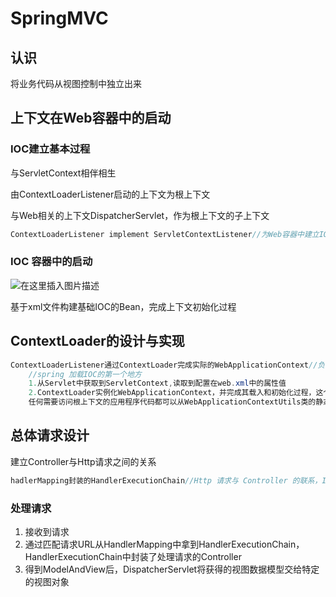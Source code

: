 # SpringMVC

## 认识

将业务代码从视图控制中独立出来

## 上下文在Web容器中的启动

### IOC建立基本过程

与ServletContext相伴相生

由ContextLoaderListener启动的上下文为根上下文

与Web相关的上下文DispatcherServlet，作为根上下文的子上下文

```java
ContextLoaderListener implement ServletContextListener//为Web容器中建立IOC容器服务的
```

### IOC 容器中的启动

![在这里插入图片描述](https://img-blog.csdnimg.cn/20200919201508246.png?x-oss-process=image/watermark,type_ZmFuZ3poZW5naGVpdGk,shadow_10,text_aHR0cHM6Ly9ibG9nLmNzZG4ubmV0L3FxXzQyMDcwMTc5,size_16,color_FFFFFF,t_70#pic_center)

基于xml文件构建基础IOC的Bean，完成上下文初始化过程

## ContextLoader的设计与实现

```java
ContextLoaderListener通过ContextLoader完成实际的WebApplicationContext//负责启动根IOC并将其载入到Web容器中的主要模块
    //spring 加载IOC的第一个地方
    1.从Servlet中获取到ServletContext,读取到配置在web.xml中的属性值
    2.ContextLoader实例化WebApplicationContext，并完成其载入和初始化过程，这个被初始化的第一个上下文作为根上下文，载入后背绑定到Web应哟程序的ServletContext上
    任何需要访问根上下文的应用程序代码都可以从WebApplicationContextUtils类的静态方法中得到
```

## 总体请求设计

建立Controller与Http请求之间的关系

```java
hadlerMapping封装的HandlerExecutionChain//Http 请求与 Controller 的联系，IOC容器初始化时通过初始化HandlerMapping并将映射关系写入handlerMap中
```

### 处理请求

1. 接收到请求
2. 通过匹配请求URL从HandlerMapping中拿到HandlerExecutionChain，HandlerExecutionChain中封装了处理请求的Controller
3. 得到ModelAndView后，DispatcherServlet将获得的视图数据模型交给特定的视图对象